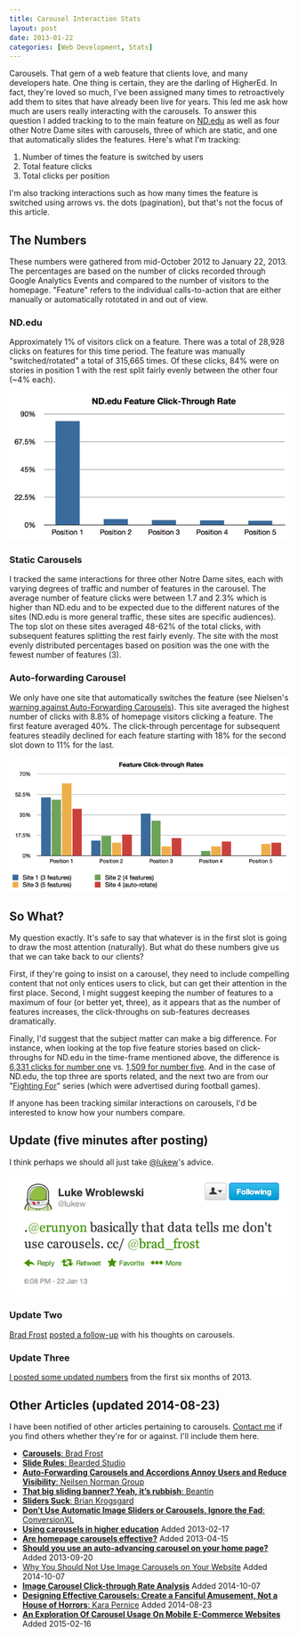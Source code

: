 ```yaml
---
title: Carousel Interaction Stats
layout: post
date: 2013-01-22
categories: [Web Development, Stats]
---
```

Carousels. That gem of a web feature that clients love, and many developers hate. One thing is certain, they are the darling of HigherEd. In fact, they're loved so much, I've been assigned many times to retroactively add them to sites that have already been live for years. This led me ask how much are users really interacting with the carousels. To answer this question I added tracking to to the main feature on [ND.edu](http://www.nd.edu/) as well as four other Notre Dame sites with carousels, three of which are static, and one that automatically slides the features. Here's what I'm tracking:

1. Number of times the feature is switched by users
2. Total feature clicks
3. Total clicks per position

I'm also tracking interactions such as how many times the feature is switched using arrows vs. the dots (pagination), but that's not the focus of this article.
<!-- more -->
## The Numbers

These numbers were gathered from mid-October 2012 to January 22, 2013. The percentages are based on the number of clicks recorded through Google Analytics Events and compared to the number of visitors to the homepage. "Feature" refers to the individual calls-to-action that are either manually or automatically rototated in and out of view.

### ND.edu

Approximately 1% of visitors click on a feature. There was a total of 28,928 clicks on features for this time period. The feature was manually "switched/rotated" a total of 315,665 times. Of these clicks, 84% were on stories in position 1 with the rest split fairly evenly between the other four (~4% each).

![ND.edu Feature Click-through Rates][1]

### Static Carousels

I tracked the same interactions for three other Notre Dame sites, each with varying degrees of traffic and number of features in the carousel. The average number of feature clicks were between 1.7 and 2.3% which is higher than ND.edu and to be expected due to the different natures of the sites (ND.edu is more general traffic, these sites are specific audiences). The top slot on these sites averaged 48-62% of the total clicks, with subsequent features splitting the rest fairly evenly. The site with the most evenly distributed percentages based on position was the one with the fewest number of features (3).

### Auto-forwarding Carousel

We only have one site that automatically switches the feature (see Nielsen's [warning against Auto-Forwarding Carousels](http://www.nngroup.com/articles/auto-forwarding/)). This site averaged the highest number of clicks with 8.8% of homepage visitors clicking a feature. The first feature averaged 40%. The click-through percentage for subsequent features steadily declined for each feature starting with 18% for the second slot down to 11% for the last.

![Feature Click-through Rates for four ND properties][2]

## So What?

My question exactly. It's safe to say that whatever is in the first slot is going to draw the most attention (naturally). But what do these numbers give us that we can take back to our clients?

First, if they're going to insist on a carousel, they need to include compelling content that not only entices users to click, but can get their attention in the first place. Second, I might suggest keeping the number of features to a maximum of four (or better yet, three), as it appears that as the number of features increases, the click-throughs on sub-features decreases dramatically.

Finally, I'd suggest that the subject matter can make a big difference. For instance, when looking at the top five feature stories based on click-throughs for ND.edu in the time-frame mentioned above, the difference is [6,331 clicks for number one](http://www.nd.edu/features/message-from-the-students/) vs. [1,509 for number five](http://www.nd.edu/features/images/2012wwyff-great-leaders.jpg). And in the case of ND.edu, the top three are sports related, and the next two are from our "[Fighting For](http://www.nd.edu/fighting-for/)" series (which were advertised during football games).

If anyone has been tracking similar interactions on carousels, I'd be interested to know how your numbers compare.

## Update (five minutes after posting)

I think perhaps we should all just take [@lukew](https://twitter.com/lukew/status/293857685546360834)'s advice.

![basically that data tells me don't use carousels. - @lukew][3]

### Update Two

[Brad Frost](http://twitter.com/brad_frost) [posted a follow-up](http://bradfrostweb.com/blog/post/carousels/) with his thoughts on carousels.

### Update Three

[I posted some updated numbers](/2013/07/carousel-interaction-stats/) from the first six months of 2013.

## Other Articles (updated 2014-08-23)

I have been notified of other articles pertaining to carousels. [Contact me](/contact/) if you find others whether they're for or against. I'll include them here.

* [**Carousels**: Brad Frost](http://bradfrostweb.com/blog/post/carousels/)
* [**Slide Rules**: Bearded Studio](http://blog.bearded.com/post/41445520202/slide-rules)
* [**Auto-Forwarding Carousels and Accordions Annoy Users and Reduce Visibility**: Neilsen Norman Group](http://www.nngroup.com/articles/auto-forwarding/)
* [**That big sliding banner? Yeah, it’s rubbish**: Beantin](http://beantin.se/post/30991868949/sliding-banner-content-slider-carousel-rotator)
* [**Sliders Suck**: Brian Krogsgard](http://krogsgard.com/2013/sliders-suck/)
* [**Don’t Use Automatic Image Sliders or Carousels, Ignore the Fad**: ConversionXL](http://conversionxl.com/dont-use-automatic-image-sliders-or-carousels-ignore-the-fad/)
* [**Using carousels in higher education**](http://www.uofadmissionsmarketing.com/2013/02/using-carousels-in-higher-education.html) Added 2013-02-17
* [**Are homepage carousels effective?**](http://yorkwebteam.blogspot.co.uk/2013/03/are-homepage-carousels-effective-aka.html) Added 2013-04-15
* [**Should you use an auto-advancing carousel on your home page?**](http://www.lauradhamilton.com/should-you-use-an-auto-advancing-carousel-on-your-home-page) Added 2013-09-20
* [Why You Should Not Use Image Carousels on Your Website](http://www.smileycat.com/miaow/archives/006605.php) Added 2014-10-07
* [**Image Carousel Click-through Rate Analysis**](http://www.smileycat.com/miaow/archives/006606.php) Added 2014-10-07
* [**Designing Effective Carousels: Create a Fanciful Amusement, Not a House of Horrors**: Kara Pernice](http://www.nngroup.com/articles/designing-effective-carousels/) Added 2014-08-23
* [**An Exploration Of Carousel Usage On Mobile E-Commerce Websites**](http://www.smashingmagazine.com/2015/02/09/carousel-usage-exploration-on-mobile-e-commerce-websites/) Added 2015-02-16

 [1]: /images/2013/nd-feature-click-through.png "ND.edu Feature Click-through Rates"
 [2]: /images/2013/click-through-rates.png "Feature Click-through Rates for four ND properties"
 [3]: /images/2013/carousel-lukew.png "basically that data tells me don't use carousels. - @lukew"

